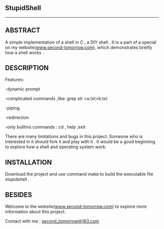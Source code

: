 StupidShell
-------------------------
------------------------------------------------------------------------


ABSTRACT
------------------------------------------------------------------------
A simple implementation of a shell in C , a DIY shell . It is a part of a special on my website(www.second-tomorrow.com), which demonstrates briefly how a shell works .



DESCRIPTION
------------------------------------------------------------------------
Features:

-dynamic prompt 

-complicated commands ,like: grep str <a.txt>b.txt

-piping

-redirection

-only builtins commands : cd , help ,exit


There are many limitations and bugs in this project. Someone who is interested in it should fork it and play with it . It would be a good beginning to explore how a shell and operating system work.  



INSTALLATION
------------------------------------------------------------------------
Download the project and use command make to build the executable file stupidshell .



BESIDES
------------------------------------------------------------------------
Welcome to the website(www.second-tomorrow.com) to explore more information about this project.

Contact with me : second_tomorrow@163.com
